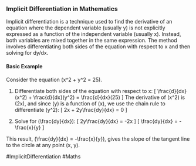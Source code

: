 ### Implicit Differentiation in Mathematics

Implicit differentiation is a technique used to find the derivative of an equation where the dependent variable (usually y) is not explicitly expressed as a function of the independent variable (usually x). Instead, both variables are mixed together in the same expression. The method involves differentiating both sides of the equation with respect to x and then solving for dy/dx.

#### Basic Example

Consider the equation \(x^2 + y^2 = 25\).

1. Differentiate both sides of the equation with respect to x:
   \[
   \frac{d}{dx}(x^2) + \frac{d}{dx}(y^2) = \frac{d}{dx}(25)
   \]
   The derivative of \(x^2\) is \(2x\), and since \(y\) is a function of \(x\), we use the chain rule to differentiate \(y^2\):
   \[
   2x + 2y\frac{dy}{dx} = 0
   \]
   
2. Solve for \(\frac{dy}{dx}\):
   \[
   2y\frac{dy}{dx} = -2x
   \]
   \[
   \frac{dy}{dx} = -\frac{x}{y}
   \]

This result, \(\frac{dy}{dx} = -\frac{x}{y}\), gives the slope of the tangent line to the circle at any point (x, y).

#ImplicitDifferentiation #Maths